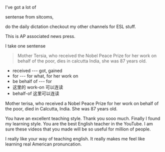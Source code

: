 I've got a lot of


sentense from sitcoms,


do the daily dictation
checkout my other channels for ESL stuff.


This is AP associated news press.

I take one sentense

> Mother Tersia, who received the Nobel Peace Prize for her work on
> behalf of the poor, dies in calcutta India, she was 87 years old.
>

* received --- got, gained
* for --- for what, for her work on
* be behalf of --- for
* 这里的 work-on 可以连读
* behalf-of 这里可以连读

Mother terisa, who received a Nobel Peace Prize for her work on behalf of
the poor, died in Calcutta, India. She was 87 years old.

You have an excellent teaching style. Thank you sooo much.
Finally I found my learning style. You are the best English
teacher in the YouTube. I am sure these videos that you made
will be so useful for million of people.

I really like your way of teaching english. It really makes me
feel like learning real American pronuncation.
